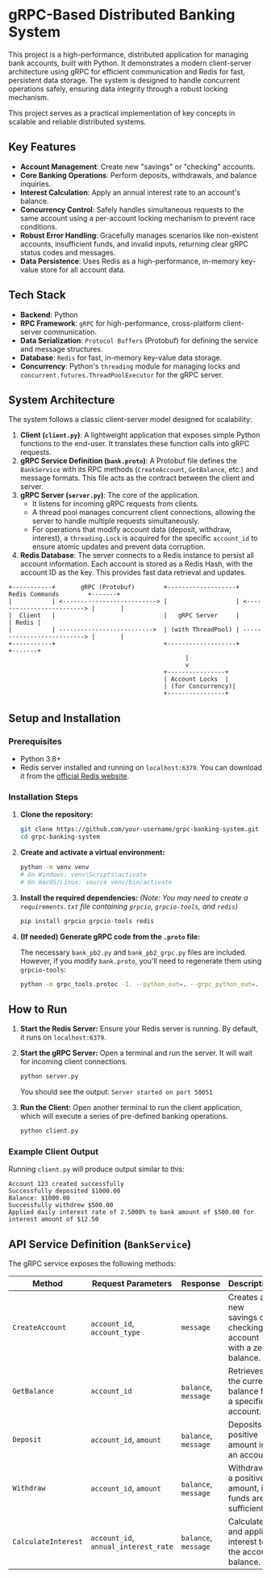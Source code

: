 # gRPC-Based Distributed Banking System

This project is a high-performance, distributed application for managing bank accounts, built with Python. It demonstrates a modern client-server architecture using gRPC for efficient communication and Redis for fast, persistent data storage. The system is designed to handle concurrent operations safely, ensuring data integrity through a robust locking mechanism.

This project serves as a practical implementation of key concepts in scalable and reliable distributed systems.

## Key Features

-   **Account Management**: Create new "savings" or "checking" accounts.
-   **Core Banking Operations**: Perform deposits, withdrawals, and balance inquiries.
-   **Interest Calculation**: Apply an annual interest rate to an account's balance.
-   **Concurrency Control**: Safely handles simultaneous requests to the same account using a per-account locking mechanism to prevent race conditions.
-   **Robust Error Handling**: Gracefully manages scenarios like non-existent accounts, insufficient funds, and invalid inputs, returning clear gRPC status codes and messages.
-   **Data Persistence**: Uses Redis as a high-performance, in-memory key-value store for all account data.

## Tech Stack

-   **Backend**: Python
-   **RPC Framework**: `gRPC` for high-performance, cross-platform client-server communication.
-   **Data Serialization**: `Protocol Buffers` (Protobuf) for defining the service and message structures.
-   **Database**: `Redis` for fast, in-memory key-value data storage.
-   **Concurrency**: Python's `threading` module for managing locks and `concurrent.futures.ThreadPoolExecutor` for the gRPC server.

## System Architecture

The system follows a classic client-server model designed for scalability:

1.  **Client (`client.py`)**: A lightweight application that exposes simple Python functions to the end-user. It translates these function calls into gRPC requests.
2.  **gRPC Service Definition (`bank.proto`)**: A Protobuf file defines the `BankService` with its RPC methods (`CreateAccount`, `GetBalance`, etc.) and message formats. This file acts as the contract between the client and server.
3.  **gRPC Server (`server.py`)**: The core of the application.
    -   It listens for incoming gRPC requests from clients.
    -   A thread pool manages concurrent client connections, allowing the server to handle multiple requests simultaneously.
    -   For operations that modify account data (deposit, withdraw, interest), a `threading.Lock` is acquired for the specific `account_id` to ensure atomic updates and prevent data corruption.
4.  **Redis Database**: The server connects to a Redis instance to persist all account information. Each account is stored as a Redis Hash, with the account ID as the key. This provides fast data retrieval and updates.

```
+-----------+       gRPC (Protobuf)        +-------------------+       Redis Commands        +-------+
|           | <--------------------------> |                   | <-------------------------> |       |
|  Client   |                              |   gRPC Server     |                             | Redis |
|           | -------------------------->  | (with ThreadPool) | --------------------------> |       |
+-----------+                              +-------------------+                             +-------+
                                                 |
                                                 v
                                           +----------------+
                                           | Account Locks  |
                                           | (for Concurrency)|
                                           +----------------+
```

## Setup and Installation

### Prerequisites

-   Python 3.8+
-   Redis server installed and running on `localhost:6379`. You can download it from the [official Redis website](https://redis.io/download/).

### Installation Steps

1.  **Clone the repository:**
    ```bash
    git clone https://github.com/your-username/grpc-banking-system.git
    cd grpc-banking-system
    ```

2.  **Create and activate a virtual environment:**
    ```bash
    python -m venv venv
    # On Windows: venv\Scripts\activate
    # On macOS/Linux: source venv/bin/activate
    ```

3.  **Install the required dependencies:**
    *(Note: You may need to create a `requirements.txt` file containing `grpcio`, `grpcio-tools`, and `redis`)*
    ```bash
    pip install grpcio grpcio-tools redis
    ```

4.  **(If needed) Generate gRPC code from the `.proto` file:**

    The necessary `bank_pb2.py` and `bank_pb2_grpc.py` files are included. However, if you modify `bank.proto`, you'll need to regenerate them using `grpcio-tools`:
    ```bash
    python -m grpc_tools.protoc -I. --python_out=. --grpc_python_out=. bank.proto
    ```

## How to Run

1.  **Start the Redis Server:**
    Ensure your Redis server is running. By default, it runs on `localhost:6379`.

2.  **Start the gRPC Server:**
    Open a terminal and run the server. It will wait for incoming client connections.
    ```bash
    python server.py
    ```
    You should see the output: `Server started on port 50051`

3.  **Run the Client:**
    Open another terminal to run the client application, which will execute a series of pre-defined banking operations.
    ```bash
    python client.py
    ```

### Example Client Output

Running `client.py` will produce output similar to this:

```
Account 123 created successfully
Successfully deposited $1000.00
Balance: $1000.00
Successfully withdrew $500.00
Applied daily interest rate of 2.5000% to bank amount of $500.00 for interest amount of $12.50
```

## API Service Definition (`BankService`)

The gRPC service exposes the following methods:

| Method                 | Request Parameters                      | Response                                                                | Description                                                         |
| ---------------------- | --------------------------------------- | ----------------------------------------------------------------------- | ------------------------------------------------------------------- |
| `CreateAccount`        | `account_id`, `account_type`            | `message`                                                               | Creates a new savings or checking account with a zero balance.      |
| `GetBalance`           | `account_id`                            | `balance`, `message`                                                    | Retrieves the current balance for a specified account.              |
| `Deposit`              | `account_id`, `amount`                  | `balance`, `message`                                                    | Deposits a positive amount into an account.                         |
| `Withdraw`             | `account_id`, `amount`                  | `balance`, `message`                                                    | Withdraws a positive amount, if funds are sufficient.               |
| `CalculateInterest`    | `account_id`, `annual_interest_rate`    | `balance`, `message`                                                    | Calculates and applies interest to the account balance.             |
